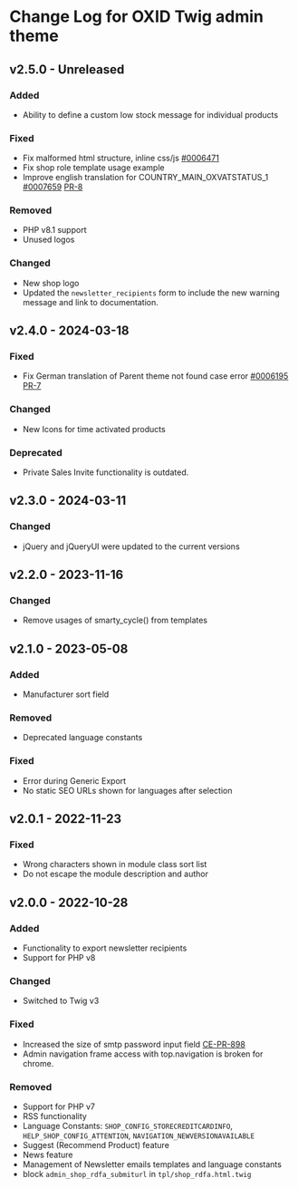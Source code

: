 # Change Log for OXID Twig admin theme

## v2.5.0 - Unreleased

### Added
- Ability to define a custom low stock message for individual products

### Fixed
- Fix malformed html structure, inline css/js [#0006471](https://bugs.oxid-esales.com/view.php?id=6471)
- Fix shop role template usage example
- Improve english translation for COUNTRY_MAIN_OXVATSTATUS_1 [#0007659](https://bugs.oxid-esales.com/view.php?id=7659) [PR-8](https://github.com/OXID-eSales/twig-admin-theme/pull/8)

### Removed
- PHP v8.1 support
- Unused logos

### Changed
- New shop logo
- Updated the `newsletter_recipients` form to include the new warning message and link to documentation.

## v2.4.0 - 2024-03-18

### Fixed
- Fix German translation of Parent theme not found case error [#0006195](https://bugs.oxid-esales.com/view.php?id=6195) [PR-7](https://github.com/OXID-eSales/twig-admin-theme/pull/7)

### Changed
- New Icons for time activated products

### Deprecated
- Private Sales Invite functionality is outdated.

## v2.3.0 - 2024-03-11

### Changed
- jQuery and jQueryUI were updated to the current versions

## v2.2.0 - 2023-11-16

### Changed
- Remove usages of smarty_cycle() from templates

## v2.1.0 - 2023-05-08

### Added
- Manufacturer sort field

### Removed
- Deprecated language constants

### Fixed
- Error during Generic Export
- No static SEO URLs shown for languages after selection

## v2.0.1 - 2022-11-23

### Fixed
- Wrong characters shown in module class sort list
- Do not escape the module description and author

## v2.0.0 - 2022-10-28

### Added
- Functionality to export newsletter recipients
- Support for PHP v8

### Changed
- Switched to Twig v3

### Fixed
- Increased the size of smtp password input field [CE-PR-898](https://github.com/OXID-eSales/oxideshop_ce/pull/898)
- Admin navigation frame access with top.navigation is broken for chrome.

### Removed
- Support for PHP v7
- RSS functionality
- Language Constants: `SHOP_CONFIG_STORECREDITCARDINFO`, `HELP_SHOP_CONFIG_ATTENTION`, `NAVIGATION_NEWVERSIONAVAILABLE`
- Suggest (Recommend Product) feature
- News feature
- Management of Newsletter emails templates and language constants
- block `admin_shop_rdfa_submiturl` in `tpl/shop_rdfa.html.twig`
